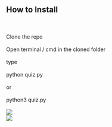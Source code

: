<h2>How to Install</h2><br><br>
Clone the repo<br><br>
Open terminal / cmd in the cloned folder<br><br>
type<br><br>
                python quiz.py
<br><br>
or<br><br>
                python3 quiz.py
<br><br>
<img src='https://snipboard.io/4N3b6Q.jpg'><br>
<img src='https://snipboard.io/s8j3rQ.jpg'>
